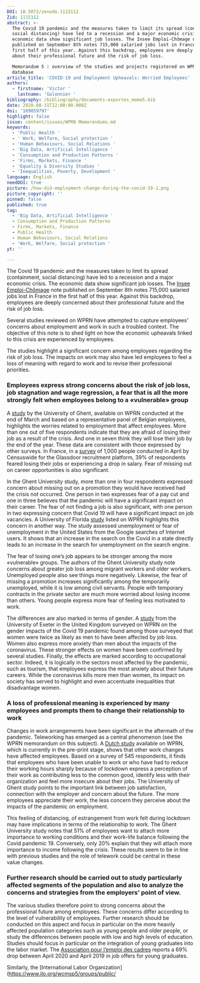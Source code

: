 ```yaml
---
DOI: 10.5072/zenodo.1115112
Zid: 1115112
abstract: >-
  The Covid 19 pandemic and the measures taken to limit its spread (containment,
  social distancing) have led to a recession and a major economic crisis. The
  economic data show significant job losses. The Insee Emploi-Chômage note
  published on September 8th notes 715,000 salaried jobs lost in France in the
  first half of this year. Against this backdrop, employees are deeply concerned
  about their professional future and the risk of job loss.

  Memorandum 5 : overview of the studies and projects registered on WPRN
  database
article_title: 'COVID-19 and Employment Upheavals: Worried Employees'
authors:
  - firstname: 'Victor '
    lastname: 'Galonnier '
bibliography: /bibliography/documents-exportes_memo5.bib
date: 2020-08-31T22:00:00.000Z
doi: '169059797'
highlight: false
issue: content/issues/WPRN Memorandums.md
keywords:
  - 'Public Health '
  - ' Work, Welfare, Social protection '
  - 'Human Behaviours, Social Relations '
  - 'Big Data, Artificial Intelligence '
  - 'Consumption and Production Patterns '
  - 'Firms, Markets, Finance '
  - 'Equality & Diversity Studies '
  - 'Inequalities, Poverty, Development '
language: English
needDOI: true
picture: /how-did-employment-change-during-the-covid-19-1.png
picture_copyright: ''
pinned: false
published: true
tag:
  - 'Big Data, Artificial Intelligence '
  - Consumption and Production Patterns
  - Firms, Markets, Finance
  - Public Health
  - Human Behaviours, Social Relations
  - 'Work, Welfare, Social protection '
yt: ''

---
```


The Covid 19 pandemic and the measures taken to limit its spread (containment, social distancing) have led to a recession and a major economic crisis. The economic data show significant job losses. The [Insee Emploi-Chômage](https://infodujour.fr/wp-content/uploads/2020/09/note-de-conjoncture-8-setembre-2020.pdf) note published on September 8th notes 715,000 salaried jobs lost in France in the first half of this year. Against this backdrop, employees are deeply concerned about their professional future and the risk of job loss.

Several studies reviewed on WPRN have attempted to capture employees’ concerns about employment and work in such a troubled context. The objective of this note is to shed light on how the economic upheavals linked to this crisis are experienced by employees.

The studies highlight a significant concern among employees regarding the risk of job loss. The impacts on work may also have led employees to feel a loss of meaning with regard to work and to revise their professional priorities.

### Employees express strong concerns about the risk of job loss, job stagnation and wage regression, a fear that is all the more strongly felt when employees belong to a «vulnerable» group

A [study](https://wprn.org/item/460952 'wprn 460952') by the University of Ghent, available on WPRN conducted at the end of March and based on a representative panel of Belgian employees, highlights the worries related to employment that affect employees. More than one out of five respondents indicate that they are afraid of losing their job as a result of the crisis. And one in seven think they will lose their job by the end of the year. These data are consistent with those expressed by other surveys. In France, in a [survey](https://www.glassdoor.fr/blog/covid-enquete-peur-perte-emploi/) of 1,000 people conducted in April by Censuswide for the Glassdoor recruitment platform, 39% of respondents feared losing their jobs or experiencing a drop in salary. Fear of missing out on career opportunities is also significant.

In the Ghent University study, more than one in four respondents expressed concern about missing out on a promotion they would have received had the crisis not occurred. One person in two expresses fear of a pay cut and one in three believes that the pandemic will have a significant impact on their career. The fear of not finding a job is also significant, with one person in two expressing concern that Covid 19 will have a significant impact on job vacancies. A University of Florida [study](https://wprn.org/item/446152 'wprn 446152') listed on WPRN highlights this concern in another way. The study assessed unemployment or fear of unemployment in the United States from the Google searches of Internet users. It shows that an increase in the search on the Covid in a state directly leads to an increase in the search for unemployment on the search engine.

The fear of losing one’s job appears to be stronger among the more «vulnerable» groups. The authors of the Ghent University study note concerns about greater job loss among migrant workers and older workers. Unemployed people also see things more negatively. Likewise, the fear of missing a promotion increases significantly among the temporarily unemployed, while it is low among civil servants. People with temporary contracts in the private sector are much more worried about losing income than others. Young people express more fear of feeling less motivated to work.

The differences are also marked in terms of gender. A [study](https://wprn.org/item/472352 'wprn 472352') from the University of Exeter in the United Kingdom surveyed on WPRN on the gender impacts of the Covid 19 pandemic found among those surveyed that women were twice as likely as men to have been affected by job loss. Women also express more anxiety than men about the impacts of the coronavirus. These stronger effects on women have been confirmed by several studies. Finally, the effects are marked according to occupational sector. Indeed, it is logically in the sectors most affected by the pandemic, such as tourism, that employees express the most anxiety about their future careers. While the coronavirus kills more men than women, its impact on society has served to highlight and even accentuate inequalities that disadvantage women.

### A loss of professional meaning is experienced by many employees and prompts them to change their relationship to work

Changes in work arrangements have been significant in the aftermath of the pandemic. Teleworking has emerged as a central phenomenon (see the WPRN memorandum on this subject). A [Dutch study](https://wprn.org/item/479252 'wprn 479252') available on WPRN, which is currently in the pre-print stage, shows that other work changes have affected employees. Based on a survey of 545 respondents, it finds that employees who have been unable to work or who have had to reduce their working hours sharply because of lockdown express a perception of their work as contributing less to the common good, identify less with their organization and feel more insecure about their jobs. The University of Ghent study points to the important link between job satisfaction, connection with the employer and concern about the future. The more employees appreciate their work, the less concern they perceive about the impacts of the pandemic on employment.

This feeling of distancing, of estrangement from work felt during lockdown may have implications in terms of the relationship to work. The Ghent University study notes that 51% of employees want to attach more importance to working conditions and their work-life balance following the Covid pandemic 19. Conversely, only 20% explain that they will attach more importance to income following the crisis. These results seem to be in line with previous studies and the role of telework could be central in these value changes.

### Further research should be carried out to study particularly affected segments of the population and also to analyze the concerns and strategies from the employers’ point of view.

The various studies therefore point to strong concerns about the professional future among employees. These concerns differ according to the level of vulnerability of employees. Further research should be conducted on this aspect and focus in particular on the more heavily affected population categories such as young people and older people, or study the differences between people with low and high levels of education. Studies should focus in particular on the integration of young graduates into the labor market. The [Association pour l’emploi des cadres](https://corporate.apec.fr/home/espace-medias/covid-19-et-insertion-profession.html) reports a 69% drop between April 2020 and April 2019 in job offers for young graduates.

Similarly, the [International Labor Organization](https://www.ilo.org/wcmsp5/groups/public/